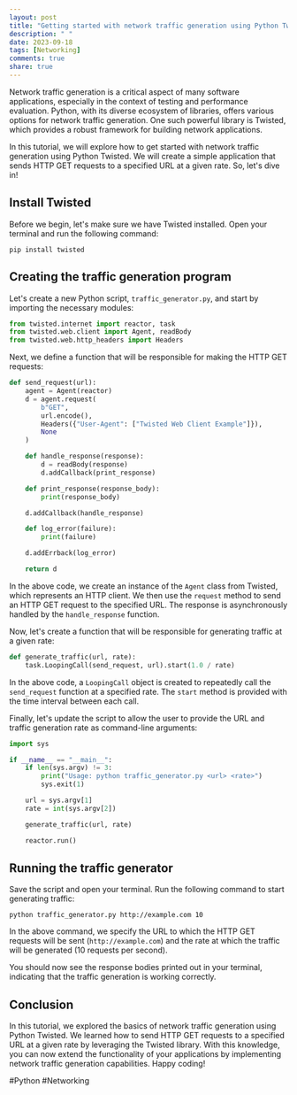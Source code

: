 ```yaml
---
layout: post
title: "Getting started with network traffic generation using Python Twisted"
description: " "
date: 2023-09-18
tags: [Networking]
comments: true
share: true
---
```


Network traffic generation is a critical aspect of many software applications, especially in the context of testing and performance evaluation. Python, with its diverse ecosystem of libraries, offers various options for network traffic generation. One such powerful library is Twisted, which provides a robust framework for building network applications.

In this tutorial, we will explore how to get started with network traffic generation using Python Twisted. We will create a simple application that sends HTTP GET requests to a specified URL at a given rate. So, let's dive in!

## Install Twisted

Before we begin, let's make sure we have Twisted installed. Open your terminal and run the following command:

```shell
pip install twisted
```

## Creating the traffic generation program

Let's create a new Python script, `traffic_generator.py`, and start by importing the necessary modules:

```python
from twisted.internet import reactor, task
from twisted.web.client import Agent, readBody
from twisted.web.http_headers import Headers
```

Next, we define a function that will be responsible for making the HTTP GET requests:

```python
def send_request(url):
    agent = Agent(reactor)
    d = agent.request(
        b"GET",
        url.encode(),
        Headers({"User-Agent": ["Twisted Web Client Example"]}),
        None
    )

    def handle_response(response):
        d = readBody(response)
        d.addCallback(print_response)

    def print_response(response_body):
        print(response_body)

    d.addCallback(handle_response)

    def log_error(failure):
        print(failure)

    d.addErrback(log_error)

    return d
```

In the above code, we create an instance of the `Agent` class from Twisted, which represents an HTTP client. We then use the `request` method to send an HTTP GET request to the specified URL. The response is asynchronously handled by the `handle_response` function.

Now, let's create a function that will be responsible for generating traffic at a given rate:

```python
def generate_traffic(url, rate):
    task.LoopingCall(send_request, url).start(1.0 / rate)
```

In the above code, a `LoopingCall` object is created to repeatedly call the `send_request` function at a specified rate. The `start` method is provided with the time interval between each call.

Finally, let's update the script to allow the user to provide the URL and traffic generation rate as command-line arguments:

```python
import sys

if __name__ == "__main__":
    if len(sys.argv) != 3:
        print("Usage: python traffic_generator.py <url> <rate>")
        sys.exit(1)

    url = sys.argv[1]
    rate = int(sys.argv[2])

    generate_traffic(url, rate)

    reactor.run()
```

## Running the traffic generator

Save the script and open your terminal. Run the following command to start generating traffic:

```shell
python traffic_generator.py http://example.com 10
```
In the above command, we specify the URL to which the HTTP GET requests will be sent (`http://example.com`) and the rate at which the traffic will be generated (10 requests per second).

You should now see the response bodies printed out in your terminal, indicating that the traffic generation is working correctly.

## Conclusion

In this tutorial, we explored the basics of network traffic generation using Python Twisted. We learned how to send HTTP GET requests to a specified URL at a given rate by leveraging the Twisted library. With this knowledge, you can now extend the functionality of your applications by implementing network traffic generation capabilities. Happy coding!

#Python #Networking